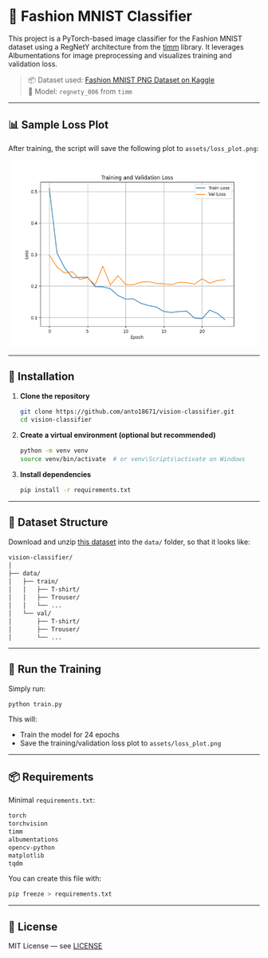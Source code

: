 # 🧥 Fashion MNIST Classifier

This project is a PyTorch-based image classifier for the Fashion MNIST dataset using a RegNetY architecture from the [timm](https://github.com/huggingface/pytorch-image-models) library. It leverages Albumentations for image preprocessing and visualizes training and validation loss.

> 📦 Dataset used: [Fashion MNIST PNG Dataset on Kaggle](https://www.kaggle.com/datasets/andhikawb/fashion-mnist-png)  
> 🧠 Model: `regnety_006` from `timm`

---

## 📊 Sample Loss Plot

After training, the script will save the following plot to `assets/loss_plot.png`:

<p align="center">
  <img src="assets/loss_plot.png" alt="Training and Validation Loss" width="500"/>
</p>

---

## 🚀 Installation

1. **Clone the repository**

   ```bash
   git clone https://github.com/anto18671/vision-classifier.git
   cd vision-classifier
   ```

2. **Create a virtual environment (optional but recommended)**

   ```bash
   python -m venv venv
   source venv/bin/activate  # or venv\Scripts\activate on Windows
   ```

3. **Install dependencies**

   ```bash
   pip install -r requirements.txt
   ```

---

## 📁 Dataset Structure

Download and unzip [this dataset](https://www.kaggle.com/datasets/andhikawb/fashion-mnist-png) into the `data/` folder, so that it looks like:

```
vision-classifier/
│
├── data/
│   ├── train/
│   │   ├── T-shirt/
│   │   ├── Trouser/
│   │   └── ...
│   └── val/
│       ├── T-shirt/
│       ├── Trouser/
│       └── ...
```

---

## 🏁 Run the Training

Simply run:

```bash
python train.py
```

This will:

- Train the model for 24 epochs
- Save the training/validation loss plot to `assets/loss_plot.png`

---

## 📦 Requirements

Minimal `requirements.txt`:

```
torch
torchvision
timm
albumentations
opencv-python
matplotlib
tqdm
```

You can create this file with:

```bash
pip freeze > requirements.txt
```

---

## 📄 License

MIT License — see [LICENSE](https://github.com/anto18671/vision-classifier/blob/main/LICENSE)
